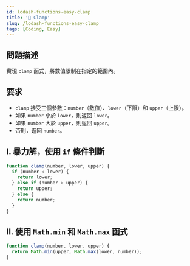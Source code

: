 ```yaml
---
id: lodash-functions-easy-clamp
title: '📄 Clamp'
slug: /lodash-functions-easy-clamp
tags: [Coding, Easy]
---
```


## 問題描述

實現 `clamp` 函式，將數值限制在指定的範圍內。

## 要求

- `clamp` 接受三個參數：`number`（數值）、`lower`（下限）和 `upper`（上限）。
- 如果 `number` 小於 `lower`，則返回 `lower`。
- 如果 `number` 大於 `upper`，則返回 `upper`。
- 否則，返回 `number`。

## I. 暴力解，使用 `if` 條件判斷

```javascript
function clamp(number, lower, upper) {
  if (number < lower) {
    return lower;
  } else if (number > upper) {
    return upper;
  } else {
    return number;
  }
}
```

## II. 使用 `Math.min` 和 `Math.max` 函式

```javascript
function clamp(number, lower, upper) {
  return Math.min(upper, Math.max(lower, number));
}
```
